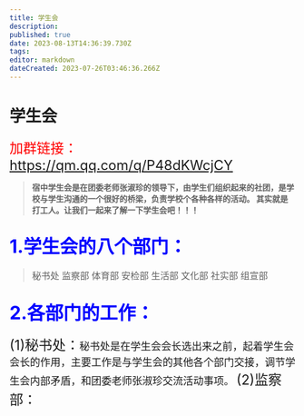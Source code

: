 ```yaml
---
title: 学生会
description: 
published: true
date: 2023-08-13T14:36:39.730Z
tags: 
editor: markdown
dateCreated: 2023-07-26T03:46:36.266Z
---
```


  # **学生会**
 <font color=red size=5>加群链接：https://qm.qq.com/q/P48dKWcjCY</font>
>**<font size=5></font>宿中学生会是在团委老师张淑珍的领导下，由学生们组织起来的社团，是学校与学生沟通的一个很好的桥梁，负责学校个各种各样的活动。<span class="heimu" > 其实就是打工人。</span>让我们一起来了解一下学生会吧！！！**

## <font color=blue size=6>1.学生会的八个部门：</font>
> <font size=3> 秘书处 监察部  体育部  安检部
>  生活部  文化部  社实部  组宣部</font>

## <font color=blue size=6>2.各部门的工作：</font>
<font size=5> (1)秘书处：</font><font size=4>秘书处是在学生会会长选出来之前，起着学生会会长的作用，主要工作是与学生会的其他各个部门交接，调节学生会内部矛盾，和团委老师<span class="heimu">张淑珍</span>交流活动事项。</font>
  <font size=5>(2)监察部：</font><font size=4>
